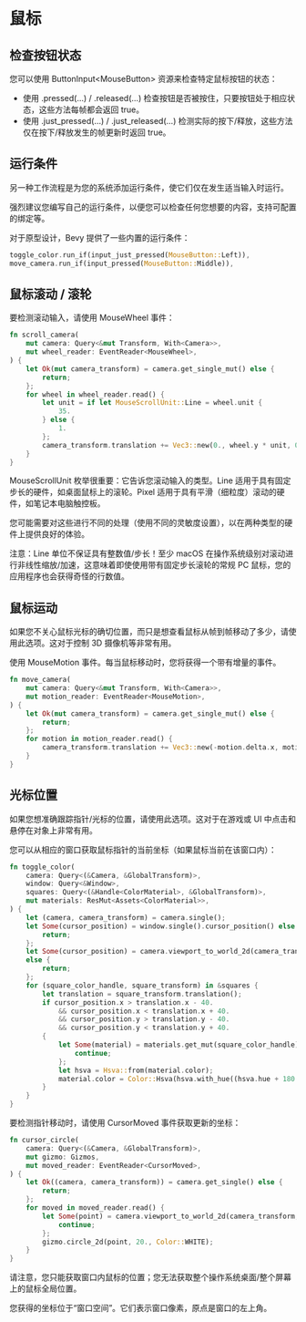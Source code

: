 # 鼠标


## 检查按钮状态
您可以使用 ButtonInput\<MouseButton> 资源来检查特定鼠标按钮的状态：

- 使用 .pressed(…) / .released(…) 检查按钮是否被按住，只要按钮处于相应状态，这些方法每帧都会返回 true。
- 使用 .just_pressed(…) / .just_released(…) 检测实际的按下/释放，这些方法仅在按下/释放发生的帧更新时返回 true。


## 运行条件
另一种工作流程是为您的系统添加运行条件，使它们仅在发生适当输入时运行。

强烈建议您编写自己的运行条件，以便您可以检查任何您想要的内容，支持可配置的绑定等。

对于原型设计，Bevy 提供了一些内置的运行条件：
```rust
toggle_color.run_if(input_just_pressed(MouseButton::Left)),
move_camera.run_if(input_pressed(MouseButton::Middle)),
```

## 鼠标滚动 / 滚轮
要检测滚动输入，请使用 MouseWheel 事件：
```rust
fn scroll_camera(
    mut camera: Query<&mut Transform, With<Camera>>,
    mut wheel_reader: EventReader<MouseWheel>,
) {
    let Ok(mut camera_transform) = camera.get_single_mut() else {
        return;
    };
    for wheel in wheel_reader.read() {
        let unit = if let MouseScrollUnit::Line = wheel.unit {
            35.
        } else {
            1.
        };
        camera_transform.translation += Vec3::new(0., wheel.y * unit, 0.);
    }
}
```

MouseScrollUnit 枚举很重要：它告诉您滚动输入的类型。Line 适用于具有固定步长的硬件，如桌面鼠标上的滚轮。Pixel 适用于具有平滑（细粒度）滚动的硬件，如笔记本电脑触控板。

您可能需要对这些进行不同的处理（使用不同的灵敏度设置），以在两种类型的硬件上提供良好的体验。

注意：Line 单位不保证具有整数值/步长！至少 macOS 在操作系统级别对滚动进行非线性缩放/加速，这意味着即使使用带有固定步长滚轮的常规 PC 鼠标，您的应用程序也会获得奇怪的行数值。

## 鼠标运动
如果您不关心鼠标光标的确切位置，而只是想查看鼠标从帧到帧移动了多少，请使用此选项。这对于控制 3D 摄像机等非常有用。

使用 MouseMotion 事件。每当鼠标移动时，您将获得一个带有增量的事件。
```rust
fn move_camera(
    mut camera: Query<&mut Transform, With<Camera>>,
    mut motion_reader: EventReader<MouseMotion>,
) {
    let Ok(mut camera_transform) = camera.get_single_mut() else {
        return;
    };
    for motion in motion_reader.read() {
        camera_transform.translation += Vec3::new(-motion.delta.x, motion.delta.y, 0.);
    }
}
```

## 光标位置
如果您想准确跟踪指针/光标的位置，请使用此选项。这对于在游戏或 UI 中点击和悬停在对象上非常有用。

您可以从相应的窗口获取鼠标指针的当前坐标（如果鼠标当前在该窗口内）：
```rust
fn toggle_color(
    camera: Query<(&Camera, &GlobalTransform)>,
    window: Query<&Window>,
    squares: Query<(&Handle<ColorMaterial>, &GlobalTransform)>,
    mut materials: ResMut<Assets<ColorMaterial>>,
) {
    let (camera, camera_transform) = camera.single();
    let Some(cursor_position) = window.single().cursor_position() else {
        return;
    };
    let Some(cursor_position) = camera.viewport_to_world_2d(camera_transform, cursor_position)
    else {
        return;
    };
    for (square_color_handle, square_transform) in &squares {
        let translation = square_transform.translation();
        if cursor_position.x > translation.x - 40.
            && cursor_position.x < translation.x + 40.
            && cursor_position.y > translation.y - 40.
            && cursor_position.y < translation.y + 40.
        {
            let Some(material) = materials.get_mut(square_color_handle) else {
                continue;
            };
            let hsva = Hsva::from(material.color);
            material.color = Color::Hsva(hsva.with_hue((hsva.hue + 180.) % 360.));
        }
    }
}
```

要检测指针移动时，请使用 CursorMoved 事件获取更新的坐标：
```rust
fn cursor_circle(
    camera: Query<(&Camera, &GlobalTransform)>,
    mut gizmo: Gizmos,
    mut moved_reader: EventReader<CursorMoved>,
) {
    let Ok((camera, camera_transform)) = camera.get_single() else {
        return;
    };
    for moved in moved_reader.read() {
        let Some(point) = camera.viewport_to_world_2d(camera_transform, moved.position) else {
            continue;
        };
        gizmo.circle_2d(point, 20., Color::WHITE);
    }
}
```

请注意，您只能获取窗口内鼠标的位置；您无法获取整个操作系统桌面/整个屏幕上的鼠标全局位置。

您获得的坐标位于“窗口空间”。它们表示窗口像素，原点是窗口的左上角。